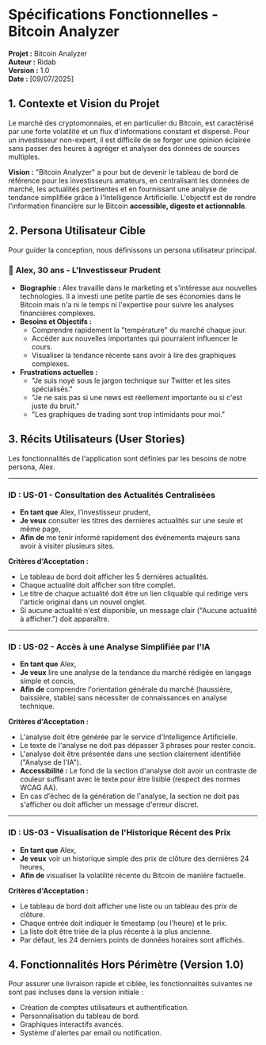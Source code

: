 # Spécifications Fonctionnelles - Bitcoin Analyzer

**Projet :** Bitcoin Analyzer  
**Auteur :** Ridab  
**Version :** 1.0  
**Date :** [09/07/2025]

## 1. Contexte et Vision du Projet

Le marché des cryptomonnaies, et en particulier du Bitcoin, est caractérisé par une forte volatilité et un flux d'informations constant et dispersé. Pour un investisseur non-expert, il est difficile de se forger une opinion éclairée sans passer des heures à agréger et analyser des données de sources multiples.

**Vision :** "Bitcoin Analyzer" a pour but de devenir le tableau de bord de référence pour les investisseurs amateurs, en centralisant les données de marché, les actualités pertinentes et en fournissant une analyse de tendance simplifiée grâce à l'Intelligence Artificielle. L'objectif est de rendre l'information financière sur le Bitcoin **accessible, digeste et actionnable**.

## 2. Persona Utilisateur Cible

Pour guider la conception, nous définissons un persona utilisateur principal.

### **👤 Alex, 30 ans - L'Investisseur Prudent**

*   **Biographie :** Alex travaille dans le marketing et s'intéresse aux nouvelles technologies. Il a investi une petite partie de ses économies dans le Bitcoin mais n'a ni le temps ni l'expertise pour suivre les analyses financières complexes.
*   **Besoins et Objectifs :**
    *   Comprendre rapidement la "température" du marché chaque jour.
    *   Accéder aux nouvelles importantes qui pourraient influencer le cours.
    *   Visualiser la tendance récente sans avoir à lire des graphiques complexes.
*   **Frustrations actuelles :**
    *   "Je suis noyé sous le jargon technique sur Twitter et les sites spécialisés."
    *   "Je ne sais pas si une news est réellement importante ou si c'est juste du bruit."
    *   "Les graphiques de trading sont trop intimidants pour moi."

## 3. Récits Utilisateurs (User Stories)

Les fonctionnalités de l'application sont définies par les besoins de notre persona, Alex.

---

### **ID : US-01 - Consultation des Actualités Centralisées**

*   **En tant que** Alex, l'investisseur prudent,
*   **Je veux** consulter les titres des dernières actualités sur une seule et même page,
*   **Afin de** me tenir informé rapidement des événements majeurs sans avoir à visiter plusieurs sites.

**Critères d'Acceptation :**
*   Le tableau de bord doit afficher les 5 dernières actualités.
*   Chaque actualité doit afficher son titre complet.
*   Le titre de chaque actualité doit être un lien cliquable qui redirige vers l'article original dans un nouvel onglet.
*   Si aucune actualité n'est disponible, un message clair ("Aucune actualité à afficher.") doit apparaître.

---

### **ID : US-02 - Accès à une Analyse Simplifiée par l'IA**

*   **En tant que** Alex,
*   **Je veux** lire une analyse de la tendance du marché rédigée en langage simple et concis,
*   **Afin de** comprendre l'orientation générale du marché (haussière, baissière, stable) sans nécessiter de connaissances en analyse technique.

**Critères d'Acceptation :**
*   L'analyse doit être générée par le service d'Intelligence Artificielle.
*   Le texte de l'analyse ne doit pas dépasser 3 phrases pour rester concis.
*   L'analyse doit être présentée dans une section clairement identifiée ("Analyse de l'IA").
*   **Accessibilité :** Le fond de la section d'analyse doit avoir un contraste de couleur suffisant avec le texte pour être lisible (respect des normes WCAG AA).
*   En cas d'échec de la génération de l'analyse, la section ne doit pas s'afficher ou doit afficher un message d'erreur discret.

---

### **ID : US-03 - Visualisation de l'Historique Récent des Prix**

*   **En tant que** Alex,
*   **Je veux** voir un historique simple des prix de clôture des dernières 24 heures,
*   **Afin de** visualiser la volatilité récente du Bitcoin de manière factuelle.

**Critères d'Acceptation :**
*   Le tableau de bord doit afficher une liste ou un tableau des prix de clôture.
*   Chaque entrée doit indiquer le timestamp (ou l'heure) et le prix.
*   La liste doit être triée de la plus récente à la plus ancienne.
*   Par défaut, les 24 derniers points de données horaires sont affichés.

## 4. Fonctionnalités Hors Périmètre (Version 1.0)

Pour assurer une livraison rapide et ciblée, les fonctionnalités suivantes ne sont pas incluses dans la version initiale :

*   Création de comptes utilisateurs et authentification.
*   Personnalisation du tableau de bord.
*   Graphiques interactifs avancés.
*   Système d'alertes par email ou notification.